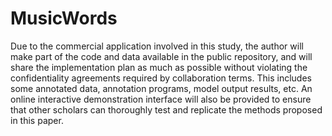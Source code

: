 # MusicWords

Due to the commercial application involved in this study, the author will make part of the code and data available in the public repository, and will share the implementation plan as much as possible without violating the confidentiality agreements required by collaboration terms. This includes some annotated data, annotation programs, model output results, etc. An online interactive demonstration interface will also be provided to ensure that other scholars can thoroughly test and replicate the methods proposed in this paper.
